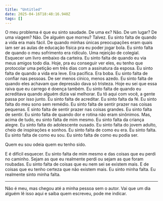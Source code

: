 ```yaml
---
title: "Untitled"
date: 2025-04-16T18:48:16.940Z
tags: []
---
```


O meu problema é que eu sinto saudade. De uma ex? Não.
De um lugar? De uma viagem? Não.
De alguém que morreu? Talvez.
Eu sinto falta de quando a vida era mais fácil.
De quando minhas únicas preocupações eram quais iam ser as aulas de educação física pra eu poder jogar bola.
Eu sinto falta de quando o meu sofrimento era ridículo.
Uma rejeição de colegial. 
Esquecer um livro embaixo da carteira.
Eu sinto falta de quando eu via meus amigos todo dia.
Hoje, pra eu conseguir ver eles, eu tenho que protocolar uma petição em três dias com a assinatura da esposa.
Eu sinto falta de quando a vida era leve.
Era pacífica.
Era boba.
Eu sinto falta de confiar nas pessoas.
De ser menos cínico, menos azedo.
Eu sinto falta de quando eles achavam que depressão dava só tristeza.
Hoje eu sei que essa raiva que eu carrego é doença também.
Eu sinto falta de quando eu acreditava quando alguém dizia vai melhorar.
Eu tô aqui com você, a gente passa por isso junto.
Eu sinto falta de acreditar.
Eu sinto falta da fé.
Eu sinto falta do meu sono sem remédio.
Eu sinto falta de sentir prazer nas coisas pequenas.
E sinto falta de sentir prazer nas coisas grandes.
Eu sinto falta de sentir.
Eu sinto falta de quando dor e rotina não eram sinônimos.
Mas, acima de tudo, eu sinto falta de mim mesmo.
Eu sinto falta da criança alegre.
Eu sinto falta do adolescente ousado.
Eu sinto falta do jovem adulto, cheio de inspirações e sonhos.
Eu sinto falta de como eu era.
Eu sinto falta.
Eu sinto falta de como eu sou.
Eu sinto falta de como eu podia ser.

Quem eu sou odeia quem eu tenho sido.

E é difícil esquecer.
Eu sinto falta de mim mesmo e das coisas que eu perdi no caminho.
Sejam as que eu realmente perdi ou sejam as que foram roubadas.
Eu sinto falta de coisas que eu nem sei se existem mais.
E de coisas que eu tenho certeza que não existem mais.
Eu sinto minha falta.
Eu realmente sinto minha falta.

***

Não é meu, mas chegou até a minha pessoa sem o autor. Vai que um dia alguém lê isso aqui e saiba quem escreveu, pode me indicar.